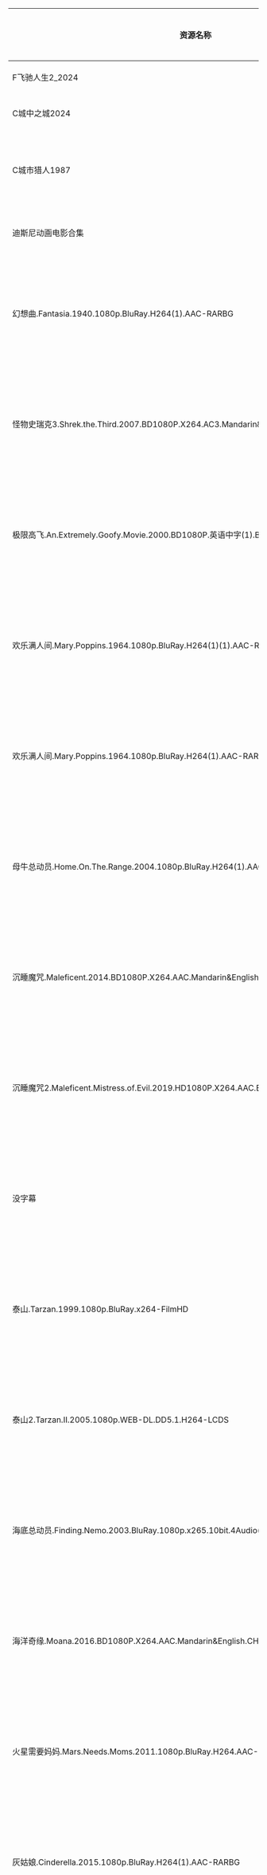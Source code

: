 | 资源名称                                                                                                 | 资源类型      | 分享链接                                 | 发布时间                |
| ---------------------------------------------------------------------------------------------------- | --------- | ------------------------------------ | ------------------- |
| F飞驰人生2_2024                                                                                          | 电影        | https://www.alipan.com/s/9APER449nB1 | 2024-05-05 07:00:11 |
| C城中之城2024                                                                                            | 电视剧       | https://www.alipan.com/s/cd1SwT2igh3 | 2024-05-05 07:00:11 |
| C城市猎人1987                                                                                            | 经典动漫合集    | https://www.alipan.com/s/DDwn5maU5Cr | 2024-05-05 07:06:30 |
| 迪斯尼动画电影合集                                                                                            | 经典合集      | https://www.alipan.com/s/Y3C5VfXs1dC | 2024-05-05 09:43:36 |
| 幻想曲.Fantasia.1940.1080p.BluRay.H264(1).AAC-RARBG                                                     | 迪斯尼动画电影合集 | https://www.alipan.com/s/TnPho3hgPfV | 2024-05-05 09:48:08 |
| 怪物史瑞克3.Shrek.the.Third.2007.BD1080P.X264.AC3.Mandarin&English.CHS-ENG(1).Adans                       | 迪斯尼动画电影合集 | https://www.alipan.com/s/eG7NscA8eAS | 2024-05-05 09:48:05 |
| 极限高飞.An.Extremely.Goofy.Movie.2000.BD1080P.英语中字(1).BTDX8                                             | 迪斯尼动画电影合集 | https://www.alipan.com/s/1AmYw7RFbcf | 2024-05-05 09:48:11 |
| 欢乐满人间.Mary.Poppins.1964.1080p.BluRay.H264(1)(1).AAC-RARBG                                            | 迪斯尼动画电影合集 | https://www.alipan.com/s/XC4178zqmCQ | 2024-05-05 09:48:09 |
| 欢乐满人间.Mary.Poppins.1964.1080p.BluRay.H264(1).AAC-RARBG                                               | 迪斯尼动画电影合集 | https://www.alipan.com/s/aZQkmM5H1Az | 2024-05-05 09:44:32 |
| 母牛总动员.Home.On.The.Range.2004.1080p.BluRay.H264(1).AAC-RARBG                                          | 迪斯尼动画电影合集 | https://www.alipan.com/s/XqYK93hG9rw | 2024-05-05 09:43:46 |
| 沉睡魔咒.Maleficent.2014.BD1080P.X264.AAC.Mandarin&English.CHS-ENG.Adans (1)                             | 迪斯尼动画电影合集 | https://www.alipan.com/s/tTyHiZ62ALG | 2024-05-05 09:43:47 |
| 沉睡魔咒2.Maleficent.Mistress.of.Evil.2019.HD1080P.X264.AAC.English.CHS-ENG (1)                          | 迪斯尼动画电影合集 | https://www.alipan.com/s/3xvewXCYK2F | 2024-05-05 09:44:23 |
| 没字幕                                                                                                  | 迪斯尼动画电影合集 | https://www.alipan.com/s/VxSQVMiht8K | 2024-05-05 09:44:16 |
| 泰山.Tarzan.1999.1080p.BluRay.x264-FilmHD                                                              | 迪斯尼动画电影合集 | https://www.alipan.com/s/kN38RU5LYnp | 2024-05-05 09:43:57 |
| 泰山2.Tarzan.II.2005.1080p.WEB-DL.DD5.1.H264-LCDS                                                      | 迪斯尼动画电影合集 | https://www.alipan.com/s/qcSEghXTHmT | 2024-05-05 09:43:53 |
| 海底总动员.Finding.Nemo.2003.BluRay.1080p.x265.10bit.4Audio(1)(1).MNHD-FRDS                               | 迪斯尼动画电影合集 | https://www.alipan.com/s/jmxJP38prUG | 2024-05-05 09:48:06 |
| 海洋奇缘.Moana.2016.BD1080P.X264.AAC.Mandarin&English.CHS-ENG.Adans.mp4                                  | 迪斯尼动画电影合集 | https://www.alipan.com/s/5J7Az731Vx9 | 2024-05-05 09:44:05 |
| 火星需要妈妈.Mars.Needs.Moms.2011.1080p.BluRay.H264.AAC-RARBG                                              | 迪斯尼动画电影合集 | https://www.alipan.com/s/RF5eHH1VqE8 | 2024-05-05 09:43:33 |
| 灰姑娘.Cinderella.2015.1080p.BluRay.H264(1).AAC-RARBG                                                   | 迪斯尼动画电影合集 | https://www.alipan.com/s/7fQGYcFV2SA | 2024-05-05 09:43:28 |
| 灰姑娘.Cinderella.2015.1080p.BluRay.H264.AAC-RARBG                                                      | 迪斯尼动画电影合集 | https://www.alipan.com/s/y1v45jBBYSN | 2024-05-05 09:44:03 |
| 熊的传说.2003.1080p.BluRay.H264.AAC-RARBG                                                                | 迪斯尼动画电影合集 | https://www.alipan.com/s/5iuk43GgUxq | 2024-05-05 09:43:38 |
| 熊的传说2.Brother.Bear.2.2006.1080p.BluRay.H264.AAC-RARBG                                                | 迪斯尼动画电影合集 | https://www.alipan.com/s/MTo1fLhntkx | 2024-05-05 09:44:21 |
| 狂野大自然.The.Wild.2006.1080p.BluRay.H264.AAC-RARBG                                                      | 迪斯尼动画电影合集 | https://www.alipan.com/s/q2rztREMSYW | 2024-05-05 09:43:41 |
| 狐狸与猎狗2：永远的朋友.The.Fox.And.The.Hound.2.2006.1080p.BluRay.H264.AAC-RARBG                                | 迪斯尼动画电影合集 | https://www.alipan.com/s/JZdvtA7tFXP | 2024-05-05 09:44:29 |
| 疯狂原始人.The.Croods.2013.BD1080P.X264.AAC.Mandarin&English.CHS-ENG.Adans                                | 迪斯尼动画电影合集 | https://www.alipan.com/s/xZtdR3JciPX | 2024-05-05 09:44:19 |
| 疯狂原始人2：新纪元.The.Croods.A.New.Age.2020.HD1080P.X264.DD5.1.English(1).CHS-ENG                           | 迪斯尼动画电影合集 | https://www.alipan.com/s/VJC6VuqKkPG | 2024-05-05 09:43:35 |
| 疯狂原始人2：新纪元.The.Croods.A.New.Age.2020.HD1080P.X264.DD5.1.English.CHS-ENG                              | 迪斯尼动画电影合集 | https://www.alipan.com/s/LGZSK7Uj4QR | 2024-05-05 09:44:10 |
| 神偷奶爸.Despicable.Me.2010.BD1080P.X264.AC3.Mandarin&English.CHS-ENG.Adans                              | 迪斯尼动画电影合集 | https://www.alipan.com/s/a6ttVb3ae31 | 2024-05-05 09:44:09 |
| 神偷奶爸2.Despicable.Me.2.2013.BD1080P.X264.AC3.Mandarin&English.CHS-ENG.Adans                           | 迪斯尼动画电影合集 | https://www.alipan.com/s/o59Ht99SJXF | 2024-05-05 09:44:36 |
| 神偷奶爸3.Despicable.Me.3.2017.BD1080P.X264.AAC.Mandarin&English.CHS-ENG.Adans                           | 迪斯尼动画电影合集 | https://www.alipan.com/s/p3csvnuBVC7 | 2024-05-05 09:44:02 |
| 科学怪狗.Frankenweenie.2012.1080p.BluRay.H264(1).AAC-RARBG                                               | 迪斯尼动画电影合集 | https://www.alipan.com/s/ZV22hVpiUje | 2024-05-05 09:44:27 |
| 科学怪狗.Frankenweenie.2012.1080p.BluRay.H264.AAC-RARBG                                                  | 迪斯尼动画电影合集 | https://www.alipan.com/s/VP44VYumWku | 2024-05-05 09:43:48 |
| 精灵旅社.Hotel.Transylvania.2012.BD1080P.X264.AC3.English&Mandarin&Cantonese&Taiwanese.CHS-ENG.52movieba | 迪斯尼动画电影合集 | https://www.alipan.com/s/FWaVSKV9vfH | 2024-05-05 09:43:54 |
| 精灵旅社2.Hotel.Transylvania.2.2015.BD1080P.X264.AAC.English.CHS-ENG.Mp4Ba                               | 迪斯尼动画电影合集 | https://www.alipan.com/s/6cPjDstdpGE | 2024-05-05 09:44:08 |
| 精灵旅社3.Hotel.Transylvania.3.Summer.Vacation.2018.BD1080P.X264.AAC.English&Mandarin.CHS-ENG.52MovieBa  | 迪斯尼动画电影合集 | https://www.alipan.com/s/gK1CxBFk4Ty | 2024-05-05 09:43:29 |
| 罗宾汉.Robin.Hood.1973.1080p.BluRay.H264.AAC-RARBG                                                      | 迪斯尼动画电影合集 | https://www.alipan.com/s/bfA4xL67QwQ | 2024-05-05 09:44:30 |
| 美女与野兽之贝儿的心愿.Beauty.and.the.Beast.The.Enchanted.Christmas.1997.1080p.BluRay.H264.AAC-RARBG            | 迪斯尼动画电影合集 | https://www.alipan.com/s/SUh9BdEW7vx | 2024-05-05 09:44:25 |
| 詹姆斯和巨桃.James.And.The.Giant.Peach.1996.1080p.BluRay.H264.AAC-RARBG                                    | 迪斯尼动画电影合集 | https://www.alipan.com/s/GLjx6wyrszx | 2024-05-05 09:44:12 |
| 谁陷害了兔子罗杰.Who.Framed.Roger.Rabbit.1988.1080p.BluRay.H264.AAC-RARBG                                    | 迪斯尼动画电影合集 | https://www.alipan.com/s/KFdcfQGt4uZ | 2024-05-05 09:43:51 |
| 贾方复仇记.The.Return.Of.Jafar.1994.1080p.BluRay.H264.AAC-RARBG                                           | 迪斯尼动画电影合集 | https://www.alipan.com/s/WLJqFsBnPXQ | 2024-05-05 09:43:34 |
| 赛车总动员.Cars.2006.BD1080P.X264.AC3.Mandarin&English.CHS-ENG.Adans                                      | 迪斯尼动画电影合集 | https://www.alipan.com/s/ecZ9QLzUdjc | 2024-05-05 09:44:33 |
| 赛车总动员2.Cars.2.2011.BD1080P.X264.AC3.Mandarin&English.CHS-ENG.Adans                                   | 迪斯尼动画电影合集 | https://www.alipan.com/s/2BNU5kwPcK5 | 2024-05-05 09:43:50 |
| 赛车总动员3：极速挑战.Cars.3.2017.BD1080P.X264.AAC.English&Mandarin&Mandarin&Cantonese.CHS-ENG.MF              | 迪斯尼动画电影合集 | https://www.alipan.com/s/rP9KRvLintJ | 2024-05-05 09:43:42 |
| 超能陆战队.Big.Hero.6.2014.BluRay.1080p.x265.10bit.4Audio(1).MNHD-FRDS                                    | 迪斯尼动画电影合集 | https://www.alipan.com/s/LCUN8CJack5 | 2024-05-05 09:48:12 |
| 跳跳虎历险记.The.Tigger.Movie.2000.1080p.BluRay.H264.AAC-RARBG                                             | 迪斯尼动画电影合集 | https://www.alipan.com/s/QYn7rtCqT18 | 2024-05-05 09:44:06 |
| 钟楼怪人.The.Hunchback.of.Notre.Dame.1996.1080p.BluRay.H264.AAC-RARBG                                    | 迪斯尼动画电影合集 | https://www.alipan.com/s/BGFjTfcGZbF | 2024-05-05 09:44:14 |
| 钟楼怪人2：老实钟的秘密.The.Hunchback.Of.Notre.Dame.II.2002.1080p.BluRay.H264.AAC-RARBG                         | 迪斯尼动画电影合集 | https://www.alipan.com/s/4kZehfoek89 | 2024-05-05 09:43:58 |
| 闪电狗.Bolt.2008.BD.1080P.x265.10bit.DD5.1.English                                                      | 迪斯尼动画电影合集 | https://www.alipan.com/s/ZtVytXuDP8M | 2024-05-05 09:44:17 |
| 阿拉丁.Aladdin.1992.BluRay.1080p.3Audio.DTS-HD.MA.5.1.x264-beAst                                        | 迪斯尼动画电影合集 | https://www.alipan.com/s/wdwus279ymp | 2024-05-05 09:44:01 |
| 阿拉丁和大盗之王.Aladdin.And.The.King.Of.Thieves.1996.1080p.BluRay.H264.AAC-RARBG                            | 迪斯尼动画电影合集 | https://www.alipan.com/s/aY4RsNmkpei | 2024-05-05 09:43:44 |
| 雪宝的冰雪大冒险.Olafs.Frozen.Adventure.2017.1080p.WEB-DL.DD5.1.H264.CHS.ENG-BT4K                            | 迪斯尼动画电影合集 | https://www.alipan.com/s/JWaSm9r53NP | 2024-05-05 09:43:39 |
| 风中奇缘.Pocahontas.1995.1080p.BluRay.H264.AAC-RARBG                                                     | 迪斯尼动画电影合集 | https://www.alipan.com/s/86jfB6iUh9p | 2024-05-05 09:44:20 |
| 风中奇缘2.Pocahontas.2.Journey.To.the.New.World.1998.1080p.BluRay.H264.AAC-RARBG                         | 迪斯尼动画电影合集 | https://www.alipan.com/s/ofJP28XPDW8 | 2024-05-05 09:43:31 |
| 飞机总动员.Planes.2013.1080p.BluRay.H264.AAC-RARBG                                                        | 迪斯尼动画电影合集 | https://www.alipan.com/s/Y7VEgMpWaXQ | 2024-05-05 09:43:26 |
| 飞机总动员2：火线救援.Planes.Fire.and.Rescue.2014.BD1080P.X264.AAC.English&Mandarin&Cantonese.CHS.Mp4Ba (1)    | 迪斯尼动画电影合集 | https://www.alipan.com/s/86qiAf4YiTU | 2024-05-05 09:43:55 |
| 驯龙高手.How.to.Train.Your.Dragon.2010.BD1080P.X264.AC3.Mandarin&English.CHS-ENG.Adans                   | 迪斯尼动画电影合集 | https://www.alipan.com/s/6zKa8WxdBBB | 2024-05-05 09:44:28 |
| 驯龙高手2.How.to.Train.Your.Dragon.2.2014.BD1080P.X264.AC3.Mandarin&English.CHS-ENG.Adans                | 迪斯尼动画电影合集 | https://www.alipan.com/s/zdki6ywod62 | 2024-05-05 09:43:59 |
| 驯龙高手3.特效中英字幕.How.to.Train.Your.Dragon.The.Hidden.World.2019.BD1080P.X264.AAC.English.CHS-ENG.Mp4Ba   | 迪斯尼动画电影合集 | https://www.alipan.com/s/vTE6DSSDJ92 | 2024-05-05 09:43:37 |
| 鬼妈妈.Coraline.2009.1080p.BluRay.H264.AAC-RARBG                                                        | 迪斯尼动画电影合集 | https://www.alipan.com/s/HnUejh1Q9a9 | 2024-05-05 09:44:34 |
| 魔法奇缘.Enchanted.2007.BD-1080p.X264.AAC.2AUDIO.CHS.ENG-99Mp4                                           | 迪斯尼动画电影合集 | https://www.alipan.com/s/Q2KoTY4YYko | 2024-05-05 09:44:37 |
